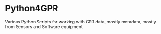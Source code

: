 # Python4GPR
Various Python Scripts for working with GPR data, mostly metadata, mostly from Sensors and Software equipment
